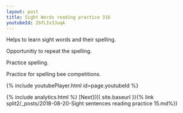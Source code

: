 ```yaml
---
layout: post
title: Sight Words reading practice 316
youtubeId: 2bfLIx3JuqA
---
```

 
 
Helps to learn sight words and their spelling.

Opportunitiy to repeat the spelling. 

Practice spelling. 
 
Practice for spelling bee competitions. 
 
{% include youtubePlayer.html id=page.youtubeId %}
 
 
{% include analytics.html %} 
[Next]({{ site.baseurl }}{% link  split2/_posts/2018-08-20-Sight sentences reading practice 15.md%})
 
